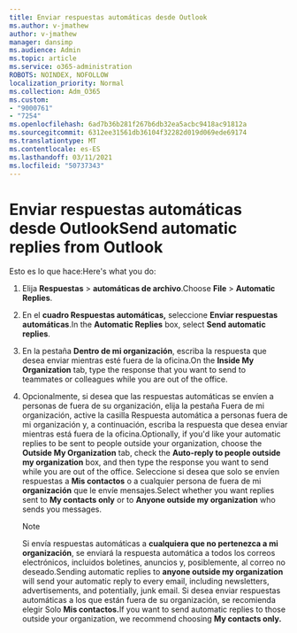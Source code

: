 ```yaml
---
title: Enviar respuestas automáticas desde Outlook
ms.author: v-jmathew
author: v-jmathew
manager: dansimp
ms.audience: Admin
ms.topic: article
ms.service: o365-administration
ROBOTS: NOINDEX, NOFOLLOW
localization_priority: Normal
ms.collection: Adm_O365
ms.custom:
- "9000761"
- "7254"
ms.openlocfilehash: 6ad7b36b281f267b6db32ea5acbc9418ac91812a
ms.sourcegitcommit: 6312ee31561db36104f32282d019d069ede69174
ms.translationtype: MT
ms.contentlocale: es-ES
ms.lasthandoff: 03/11/2021
ms.locfileid: "50737343"
---
```

# <a name="send-automatic-replies-from-outlook"></a><span data-ttu-id="83906-102">Enviar respuestas automáticas desde Outlook</span><span class="sxs-lookup"><span data-stu-id="83906-102">Send automatic replies from Outlook</span></span>

<span data-ttu-id="83906-103">Esto es lo que hace:</span><span class="sxs-lookup"><span data-stu-id="83906-103">Here's what you do:</span></span>

1. <span data-ttu-id="83906-104">Elija **Respuestas**  >  **automáticas de archivo**.</span><span class="sxs-lookup"><span data-stu-id="83906-104">Choose **File** > **Automatic Replies**.</span></span>
2. <span data-ttu-id="83906-105">En el **cuadro Respuestas automáticas,** seleccione **Enviar respuestas automáticas**.</span><span class="sxs-lookup"><span data-stu-id="83906-105">In the **Automatic Replies** box, select **Send automatic replies**.</span></span>
3. <span data-ttu-id="83906-106">En la pestaña **Dentro de mi organización**, escriba la respuesta que desea enviar mientras esté fuera de la oficina.</span><span class="sxs-lookup"><span data-stu-id="83906-106">On the **Inside My Organization** tab, type the response that you want to send to teammates or colleagues while you are out of the office.</span></span>
4. <span data-ttu-id="83906-107">Opcionalmente, si desea que las respuestas automáticas se envíen a  personas de fuera  de su organización, elija la pestaña Fuera de mi organización, active la casilla Respuesta automática a personas fuera de mi organización y, a continuación, escriba la respuesta que desea enviar mientras está fuera de la oficina.</span><span class="sxs-lookup"><span data-stu-id="83906-107">Optionally, if you'd like your automatic replies to be sent to people outside your organization, choose the **Outside My Organization** tab, check the **Auto-reply to people outside my organization** box, and then type the response you want to send while you are out of the office.</span></span> <span data-ttu-id="83906-108">Seleccione si desea que solo se envíen respuestas a **Mis contactos** o a cualquier persona de fuera de mi **organización** que le envíe mensajes.</span><span class="sxs-lookup"><span data-stu-id="83906-108">Select whether you want replies sent to **My contacts only** or to **Anyone outside my organization** who sends you messages.</span></span>

    > [!NOTE]
    > <span data-ttu-id="83906-109">Si envía respuestas automáticas a **cualquiera que no pertenezca a mi organización**, se enviará la respuesta automática a todos los correos electrónicos, incluidos boletines, anuncios y, posiblemente, al correo no deseado.</span><span class="sxs-lookup"><span data-stu-id="83906-109">Sending automatic replies to **anyone outside my organization** will send your automatic reply to every email, including newsletters, advertisements, and potentially, junk email.</span></span> <span data-ttu-id="83906-110">Si desea enviar respuestas automáticas a los que están fuera de su organización, se recomienda elegir Solo **Mis contactos.**</span><span class="sxs-lookup"><span data-stu-id="83906-110">If you want to send automatic replies to those outside your organization, we recommend choosing **My contacts only.**</span></span>
